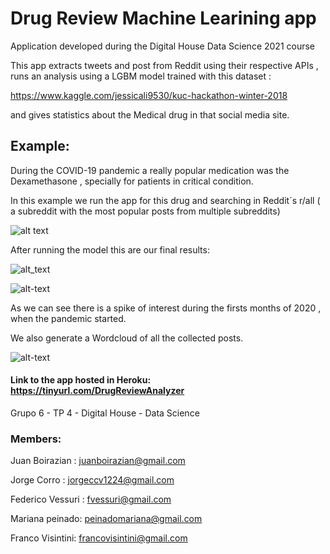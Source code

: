 # Drug Review Machine Learining app

Application developed during the Digital House Data Science 2021 course 

This app extracts tweets and post from Reddit using their respective APIs , runs an analysis using a LGBM model trained with this dataset :

https://www.kaggle.com/jessicali9530/kuc-hackathon-winter-2018

and gives statistics about the Medical drug in that social media site.

## Example:

During the COVID-19 pandemic a really popular medication was the Dexamethasone , specially for patients in critical condition.

In this example we run the app for this drug and searching in Reddit´s r/all ( a subreddit with the most popular posts from multiple subreddits)

![alt text](https://github.com/jboirazian/Drug-Review-Machine-Learning-app/blob/main/11-9-2021%2014.9.16%201.jpg)

After running the model this are our final results:

![alt_text](https://github.com/jboirazian/Drug-Review-Machine-Learning-app/blob/main/newplot%20(34).png)

![alt-text](https://github.com/jboirazian/Drug-Review-Machine-Learning-app/blob/main/newplot%20(33).png)

As we can see there is a spike of interest during the firsts months of 2020 , when the pandemic started.

We also generate a Wordcloud of all the collected posts.

![alt-text](https://github.com/jboirazian/Drug-Review-Machine-Learning-app/blob/main/2678d923e9c4519bb72e56b315be37ae97ae463c609b6bc58ff16709.jpeg)

#### Link to the app hosted in Heroku:  https://tinyurl.com/DrugReviewAnalyzer

Grupo 6 - TP 4 - Digital House - Data Science

### Members: 

Juan Boirazian : juanboirazian@gmail.com

Jorge Corro : jorgeccv1224@gmail.com

Federico Vessuri : fvessuri@gmail.com

Mariana peinado: peinadomariana@gmail.com

Franco Visintini: francovisintini@gmail.com



